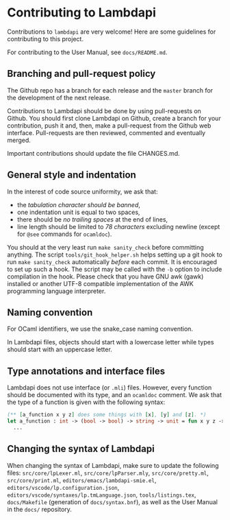 Contributing to Lambdapi
========================

Contributions to `lambdapi` are very welcome!
Here are some guidelines for contributing to this project.

For contributing to the User Manual, see `docs/README.md`.

Branching and pull-request policy
---------------------------------

The Github repo has a branch for each release and the `master` branch
for the development of the next release.

Contributions to Lambdapi should be done by using pull-requests on
Github. You should first clone Lambdapi on Github, create a branch for
your contribution, push it and, then, make a pull-request from the
Github web interface. Pull-requests are then reviewed, commented and
eventually merged.

Important contributions should update the file CHANGES.md.

General style and indentation
-----------------------------

In the interest of code source uniformity, we ask that:
 - the *tabulation character should be banned*,
 - one indentation unit is equal to two spaces,
 - there should be *no trailing spaces* at the end of lines,
 - line length should be limited to *78 characters* excluding newline
   (except for `@see` commands for `ocamldoc`).

You should at the very least run `make sanity_check` before committing
anything. The script `tools/git_hook_helper.sh` helps setting up a
git hook to run `make sanity_check` automatically *before* each
commit. It is encouraged to set up such a hook. The script may be
called with the `-b` option to include compilation in the hook.
Please check that you have GNU awk (gawk) installed or another UTF-8
compatible implementation of the AWK programming language interpreter.

Naming convention
-----------------

For OCaml identifiers, we use the snake_case naming convention.

In Lambdapi files, objects should start with a lowercase letter while
types should start with an uppercase letter.

Type annotations and interface files
------------------------------------

Lambdapi does not use interface (or `.mli`) files. However, every function
should be documented with its type, and an `ocamldoc` comment. We ask that
the type of a function is given with the following syntax:
```ocaml
(** [a_function x y z] does some things with [x], [y] and [z]. *)
let a_function : int -> (bool -> bool) -> string -> unit = fun x y z ->
  ...
```

Changing the syntax of Lambdapi
-------------------------------

When changing the syntax of Lambdapi, make sure to update the
following files: `src/core/lpLexer.ml`, `src/core/lpParser.mly`,
`src/core/pretty.ml`, `src/core/print.ml`,
`editors/emacs/lambdapi-smie.el`,
`editors/vscode/lp.configuration.json`,
`editors/vscode/syntaxes/lp.tmLanguage.json`, `tools/listings.tex`,
`docs/Makefile` (generation of `docs/syntax.bnf`), as well as the User
Manual in the `docs/` repository.
